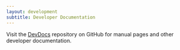 ```yaml
---
layout: development
subtitle: Developer Documentation
---
```

Visit the [DevDocs](https://github.com/coapp/devdocs) repository on GitHub for manual pages and other developer documentation.